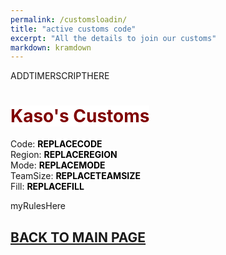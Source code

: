 ```yaml
---
permalink: /customsloadin/
title: "active customs code"
excerpt: "All the details to join our customs"
markdown: kramdown
---
```

<meta http-equiv="refresh" content="15">

ADDTIMERSCRIPTHERE

# <strong><span style="color:maroon;background-color:white">Kaso's Customs</span></strong>
Code: <strong><span style="color:black;background-color:white">REPLACECODE</span></strong><br>
Region: <strong><span style="color:black;background-color:white">REPLACEREGION</span></strong><br>
Mode: <strong><span style="color:black;background-color:white">REPLACEMODE</span></strong><br>
TeamSize: <strong><span style="color:black;background-color:white">REPLACETEAMSIZE</span></strong><br>
Fill: <strong><span style="color:black;background-color:white">REPLACEFILL</span></strong><br>

myRulesHere

<strong><span id="countUpTimer" style="color:red;background-color:white;font-size:add_size"></span></strong>

## [BACK TO MAIN PAGE](https://www.kaso.gg)